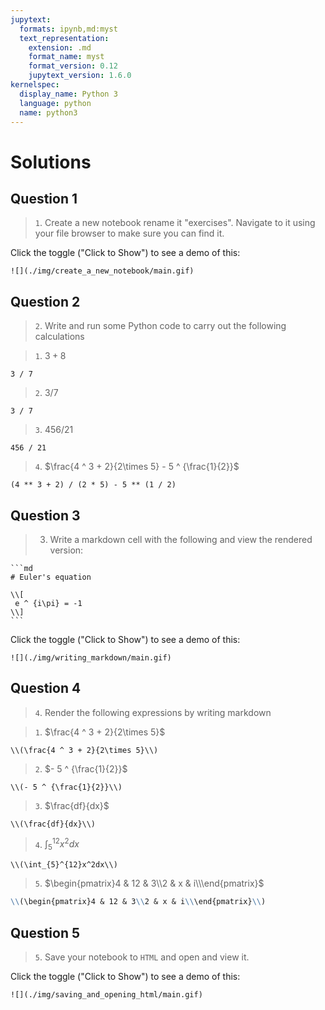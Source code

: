```yaml
---
jupytext:
  formats: ipynb,md:myst
  text_representation:
    extension: .md
    format_name: myst
    format_version: 0.12
    jupytext_version: 1.6.0
kernelspec:
  display_name: Python 3
  language: python
  name: python3
---
```


# Solutions

## Question 1

> `1`. Create a new notebook rename it "exercises". Navigate to it using your
> file browser to make sure you can find it.

Click the toggle ("Click to Show") to see a demo of this:

```{toggle}
![](./img/create_a_new_notebook/main.gif)
```

## Question 2


> `2`. Write and run some Python code to carry out the following calculations

> `1`. $3 + 8$

```{code-cell} ipython 3
3 / 7
```

> `2`. $3 / 7$

```{code-cell} ipython3
3 / 7
```

> `3`. $456 / 21$

```{code-cell} ipython3
456 / 21
```


> `4`. $\frac{4 ^ 3 + 2}{2\times 5} - 5 ^ {\frac{1}{2}}$

```{code-cell} ipython3
(4 ** 3 + 2) / (2 * 5) - 5 ** (1 / 2)
```

## Question 3

> 3. Write a markdown cell with the following and view the rendered version:

    ```md
    # Euler's equation

    \\[
     e ^ {i\pi} = -1
    \\]
    ```

Click the toggle ("Click to Show") to see a demo of this:

```{toggle}
![](./img/writing_markdown/main.gif)
```

## Question 4

> `4`. Render the following expressions by writing markdown

> `1`. $\frac{4 ^ 3 + 2}{2\times 5}$

```
\\(\frac{4 ^ 3 + 2}{2\times 5}\\)
```

> `2`. $- 5 ^ {\frac{1}{2}}$

```
\\(- 5 ^ {\frac{1}{2}}\\)
```

> `3`. $\frac{df}{dx}$

```
\\(\frac{df}{dx}\\)
```
> `4`. $\int_{5}^{12}x^2dx$

```
\\(\int_{5}^{12}x^2dx\\)
```

> `5`. $\begin{pmatrix}4 & 12 & 3\\2 & x & i\\\end{pmatrix}$

```md
\\(\begin{pmatrix}4 & 12 & 3\\2 & x & i\\\end{pmatrix}\\)
```

## Question 5

> `5`. Save your notebook to `HTML` and open and view it.

Click the toggle ("Click to Show") to see a demo of this:

```{toggle}
![](./img/saving_and_opening_html/main.gif)
```
